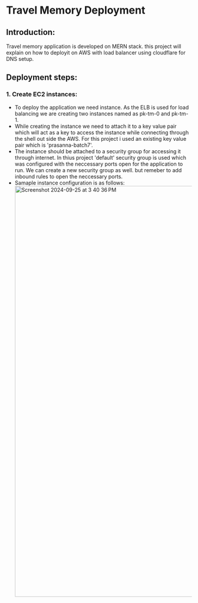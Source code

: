 # Travel Memory Deployment
## Introduction:
  Travel memory application is developed on MERN stack. this project will explain on how to deployit on AWS with load balancer using cloudflare for DNS setup.
## Deployment steps:
### 1. Create EC2 instances:
  - To deploy the application we need instance. As the ELB is used for load balancing we are creating two instances named as pk-tm-0 and pk-tm-1.
  - While creating the instance we need to attach it to a key value pair which will act as a key to access the instance while connecting through  the shell out side the AWS. For this project i used an existing key value pair which is 'prasanna-batch7'.
  - The instance should be attached to a security group for accessing it through internet. In thius project 'default' security group is used which was configured with the neccessary ports open for the application to run. We can create a new security group as well. but remeber to add inbound rules to open the neccessary ports.
  - Samaple instance configuration is as follows:
    <img width="1111" alt="Screenshot 2024-09-25 at 3 40 36 PM" src="https://github.com/user-attachments/assets/2907ef54-1926-4be3-a9bb-82c9d77fbea1">
 
